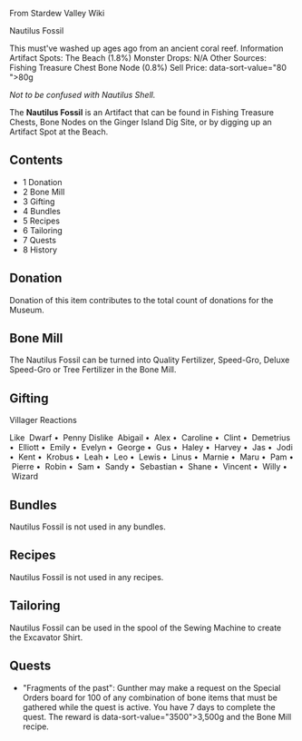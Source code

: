 From Stardew Valley Wiki

Nautilus Fossil

This must've washed up ages ago from an ancient coral reef. Information Artifact Spots: The Beach (1.8%) Monster Drops: N/A Other Sources: Fishing Treasure Chest Bone Node (0.8%) Sell Price: data-sort-value="80 "&gt;80g

*Not to be confused with Nautilus Shell.*

The **Nautilus Fossil** is an Artifact that can be found in Fishing Treasure Chests, Bone Nodes on the Ginger Island Dig Site, or by digging up an Artifact Spot at the Beach.

## Contents

- 1 Donation
- 2 Bone Mill
- 3 Gifting
- 4 Bundles
- 5 Recipes
- 6 Tailoring
- 7 Quests
- 8 History

## Donation

Donation of this item contributes to the total count of donations for the Museum.

## Bone Mill

The Nautilus Fossil can be turned into Quality Fertilizer, Speed-Gro, Deluxe Speed-Gro or Tree Fertilizer in the Bone Mill.

## Gifting

Villager Reactions

Like  Dwarf •  Penny Dislike  Abigail •  Alex •  Caroline •  Clint •  Demetrius •  Elliott •  Emily •  Evelyn •  George •  Gus •  Haley •  Harvey •  Jas •  Jodi •  Kent •  Krobus •  Leah •  Leo •  Lewis •  Linus •  Marnie •  Maru •  Pam •  Pierre •  Robin •  Sam •  Sandy •  Sebastian •  Shane •  Vincent •  Willy •  Wizard

## Bundles

Nautilus Fossil is not used in any bundles.

## Recipes

Nautilus Fossil is not used in any recipes.

## Tailoring

Nautilus Fossil can be used in the spool of the Sewing Machine to create the Excavator Shirt.

## Quests

- "Fragments of the past": Gunther may make a request on the Special Orders board for 100 of any combination of bone items that must be gathered while the quest is active. You have 7 days to complete the quest. The reward is data-sort-value="3500"&gt;3,500g and the Bone Mill recipe.